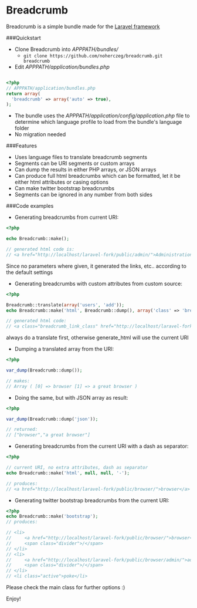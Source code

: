 # Breadcrumb

Breadcrumb is a simple bundle made for the [Laravel framework](http://laravel.com/)

###Quickstart

* Clone Breadcrumb into *APPPATH/bundles/*
  * ```git clone https://github.com/noherczeg/breadcrumb.git breadcrumb```
* Edit *APPPATH/application/bundles.php*

```php

<?php
// APPPATH/application/bundles.php
return array(
  'breadcrumb' => array('auto' => true),
);
```
* The bundle uses the *APPPATH/application/config/application.php* file to determine which language profile to load from the bundle's language folder
* No migration needed

###Features

* Uses language files to translate breadcrumb segments
* Segments can be URI segments or custom arrays
* Can dump the results in either PHP arrays, or JSON arrays
* Can produce full html breadcrumbs which can be formatted, let it be either html attributes or casing options
* Can make twitter bootstrap breadcrumbs
* Segments can be ignored in any number from both sides

###Code examples

* Generating breadcrumbs from current URI:

```php
<?php

echo Breadcrumb::make();

// generated html code is:
// <a href="http://localhost/laravel-fork/public/admin/">Administration</a> / Cron jobs
```
Since no parameters where given, it generated the links, etc.. according to the default settings

* Generating breadcrumbs with custom attributes from custom source:

```php
<?php

Breadcrumb::translate(array('users', 'add'));
echo Breadcrumb::make('html', Breadcrumb::dump(), array('class' => 'breadcrumb_link_class'));

// generated html code:
// <a class="breadcrumb_link_class" href="http://localhost/laravel-fork/public/users/">users</a> / add
```
always do a translate first, otherwise generate_html will use the current URI

* Dumping a translated array from the URI:

```php
<?php

var_dump(Breadcrumb::dump());

// makes:
// Array ( [0] => browser [1] => a great browser )
```
* Doing the same, but with JSON array as result:

```php
<?php

var_dump(Breadcrumb::dump('json'));

// returned:
// ["browser","a great browser"]
```
* Generating breadcrumbs from the current URI with a dash as separator:

```php
<?php

// current URI, no extra attributes, dash as separator
echo Breadcrumb::make('html', null, null, '-');

// produces:
// <a href="http://localhost/laravel-fork/public/browser/">browser</a> - <a href="http://localhost/laravel-fork/public/browser/a great browser/">a great browser</a> - poke
```
* Generating twitter bootstrap breadcrumbs from the current URI:

```php
<?php
echo Breadcrumb::make('bootstrap');
// produces:

// <li>
//     <a href="http://localhost/laravel-fork/public/browser/">browser</a> 
//     <span class="divider">/</span>
// </li>
// <li>
//     <a href="http://localhost/laravel-fork/public/browser/admin/">administration</a> 
//     <span class="divider">/</span>
// </li>
// <li class="active">poke</li>

```

Please check the main class for further options :)

Enjoy!